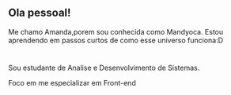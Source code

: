 ## Ola pessoal! 

Me chamo Amanda,porem sou conhecida como Mandyoca.
Estou aprendendo em passos curtos de como esse universo funciona:D
#
Sou estudante de Analise e Desenvolvimento de Sistemas.
 <br>
  <p>Foco em me especializar em Front-end</p>
